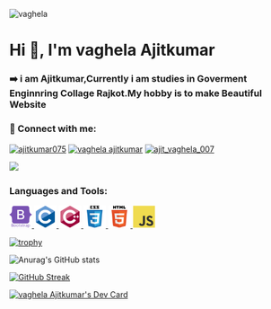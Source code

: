 ![vaghela](https://user-images.githubusercontent.com/91899491/145231167-d08083bb-21e6-4667-96ce-182f6eb19c6a.png)

<h1 align="left">Hi 👋, I'm vaghela Ajitkumar</h1>
<h3 align="left" width="50" > ➡️  i am Ajitkumar,Currently i am studies in Goverment Enginnring Collage Rajkot.My hobby is to make Beautiful Website</h3>


<h3 align="left"> 🤝 Connect with me:</h3>
<p align="left">
<a href="https://twitter.com/ajitkumar075" target="blank"><img align="center" src="https://raw.githubusercontent.com/rahuldkjain/github-profile-readme-generator/master/src/images/icons/Social/twitter.svg" alt="ajitkumar075" height="30" width="40" /></a>
<a href="https://linkedin.com/in/vaghela ajitkumar" target="blank"><img align="center" src="https://raw.githubusercontent.com/rahuldkjain/github-profile-readme-generator/master/src/images/icons/Social/linked-in-alt.svg" alt="vaghela ajitkumar" height="30" width="40" /></a>
<a href="https://instagram.com/ajit_vaghela_007" target="blank"><img align="center" src="https://raw.githubusercontent.com/rahuldkjain/github-profile-readme-generator/master/src/images/icons/Social/instagram.svg" alt="ajit_vaghela_007" height="30" width="40" /></a>
</p>


![](https://komarev.com/ghpvc/?username=ajitkumar1264&your-github-username)


<h3 align="left">Languages and Tools:</h3>
<p align="left"> <a href="https://getbootstrap.com" target="_blank" rel="noreferrer"> <img src="https://raw.githubusercontent.com/devicons/devicon/master/icons/bootstrap/bootstrap-plain-wordmark.svg" alt="bootstrap" width="40" height="40"/> </a> <a href="https://www.cprogramming.com/" target="_blank" rel="noreferrer"> <img src="https://raw.githubusercontent.com/devicons/devicon/master/icons/c/c-original.svg" alt="c" width="40" height="40"/> </a> <a href="https://www.w3schools.com/cpp/" target="_blank" rel="noreferrer"> <img src="https://raw.githubusercontent.com/devicons/devicon/master/icons/cplusplus/cplusplus-original.svg" alt="cplusplus" width="40" height="40"/> </a> <a href="https://www.w3schools.com/css/" target="_blank" rel="noreferrer"> <img src="https://raw.githubusercontent.com/devicons/devicon/master/icons/css3/css3-original-wordmark.svg" alt="css3" width="40" height="40"/> </a> <a href="https://www.w3.org/html/" target="_blank" rel="noreferrer"> <img src="https://raw.githubusercontent.com/devicons/devicon/master/icons/html5/html5-original-wordmark.svg" alt="html5" width="40" height="40"/> </a> <a href="https://developer.mozilla.org/en-US/docs/Web/JavaScript" target="_blank" rel="noreferrer"> <img src="https://raw.githubusercontent.com/devicons/devicon/master/icons/javascript/javascript-original.svg" alt="javascript" width="40" height="40"/> </a> </p>


[![trophy](https://github-profile-trophy.vercel.app/?username=ajitkumar1264&ryo-ma&theme=gruvbox)](https://github.com/ryo-ma/github-profile-trophy)

![Anurag's GitHub stats](https://github-readme-stats.vercel.app/api?username=ajitkumar1264&anuraghazra&theme=vision-friendly-dark&show_icons=true)

[![GitHub Streak](https://github-readme-streak-stats.herokuapp.com/?user=ajitkumar1264&DenverCoder1&theme=vision-friendly-dark)](https://git.io/streak-stats)


<a align="right" href="https://app.daily.dev/Ajitkumar1264"><img src="https://api.daily.dev/devcards/4bc34e0b4f434d9497af5f01b2432bfe.png?r=om8" width="200" alt="vaghela Ajitkumar's Dev Card"/></a>




